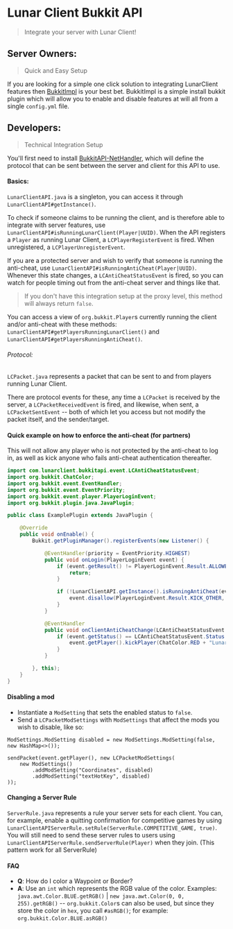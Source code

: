 # Lunar Client Bukkit API
> Integrate your server with Lunar Client!

## Server Owners:
> Quick and Easy Setup

 If you are looking for a simple one click solution to integrating LunarClient features then [BukkitImpl](https://github.com/LunarClient/BukkitImpl) is your best bet.
BukkitImpl is a simple install bukkit plugin which will allow you to enable and disable features at will all from a single `config.yml` file.

## Developers: 
> Technical Integration Setup

You'll first need to install [BukkitAPI-NetHandler](https://github.com/LunarClient/BukkitAPI-NetHandler), which will
define the protocol that can be sent between the server and client for this API to use.

#### Basics:
`LunarClientAPI.java` is a singleton, you can access it through `LunarClientAPI#getInstance()`.

To check if someone claims to be running the client, and is therefore able to integrate with server features, use 
`LunarClientAPI#isRunningLunarClient(Player|UUID)`. When the API registers a `Player` as running Lunar Client, a
`LCPlayerRegisterEvent` is fired. When unregistered, a `LCPlayerUnregisterEvent`.

If you are a protected server and wish to verify that someone is running the anti-cheat, use
`LunarClientAPI#isRunningAntiCheat(Player|UUID)`. Whenever this state changes, a `LCAntiCheatStatusEvent` is fired, 
so you can watch for people timing out from the anti-cheat server and things like that.
> If you don't have this integration setup at the proxy level, this
method will always return `false`. 

You can access a view of `org.bukkit.Player`s currently running the client and/or anti-cheat with these methods:
`LunarClientAPI#getPlayersRunningLunarClient()` and `LunarClientAPI#getPlayersRunningAntiCheat()`.

###### Protocol:
`LCPacket.java` represents a packet that can be sent to and from players running Lunar Client.

There are protocol events for these, any time a `LCPacket` is received by the server, a `LCPacketReceivedEvent` is fired,
and likewise, when sent, a `LCPacketSentEvent` -- both of which let you access but not modify the packet itself,
 and the sender/target.
 
#### Quick example on how to enforce the anti-cheat (for partners)
This will not allow any player who is not protected by the anti-cheat to log in, as well as kick
anyone who fails anti-cheat authentication thereafter.

```java
import com.lunarclient.bukkitapi.event.LCAntiCheatStatusEvent;
import org.bukkit.ChatColor;
import org.bukkit.event.EventHandler;
import org.bukkit.event.EventPriority;
import org.bukkit.event.player.PlayerLoginEvent;
import org.bukkit.plugin.java.JavaPlugin;

public class ExamplePlugin extends JavaPlugin {

    @Override
    public void onEnable() {
        Bukkit.getPluginManager().registerEvents(new Listener() {

            @EventHandler(priority = EventPriority.HIGHEST)
            public void onLogin(PlayerLoginEvent event) {
                if (event.getResult() != PlayerLoginEvent.Result.ALLOWED) {
                    return;
                }

                if (!LunarClientAPI.getInstance().isRunningAntiCheat(event.getPlayer())) {
                    event.disallow(PlayerLoginEvent.Result.KICK_OTHER, ChatColor.RED + "You must be playing with AntiCheat ON to join this server.");
                }
            }

            @EventHandler
            public void onClientAntiCheatChange(LCAntiCheatStatusEvent event) {
                if (event.getStatus() == LCAntiCheatStatusEvent.Status.UNPROTECTED) {
                    event.getPlayer().kickPlayer(ChatColor.RED + "Lunar Client authentication failed, you are no longer allowed on this server.");
                }
            }

        }, this);
    }
}
```

#### Disabling a mod
* Instantiate a `ModSetting` that sets the enabled status to `false`.
* Send a `LCPacketModSettings` with `ModSettings` that affect the mods you wish to disable, like so:

```
ModSettings.ModSetting disabled = new ModSettings.ModSetting(false, new HashMap<>());

sendPacket(event.getPlayer(), new LCPacketModSettings(
    new ModSettings()
        .addModSetting("Coordinates", disabled)
        .addModSetting("textHotKey", disabled)
));
```

#### Changing a Server Rule
`ServerRule.java` represents a rule your server sets for each client. You can, for example, enable a quitting
confirmation for competitive games by using `LunarClientAPIServerRule.setRule(ServerRule.COMPETITIVE_GAME, true)`. You
will still need to send these server rules to users using `LunarClientAPIServerRule.sendServerRule(Player)` when they join.
(This pattern work for all ServerRule)

#### FAQ
- **Q**: How do I color a Waypoint or Border?
- **A**: Use an `int` which represents the RGB value of the color. Examples: `java.awt.Color.BLUE.getRGB()` | `new java.awt.Color(0, 0, 255).getRGB()`
-- `org.bukkit.Color`s can also be used, but since they store the color in `hex`, you call `#asRGB()`; for example: `org.bukkit.Color.BLUE.asRGB()`
